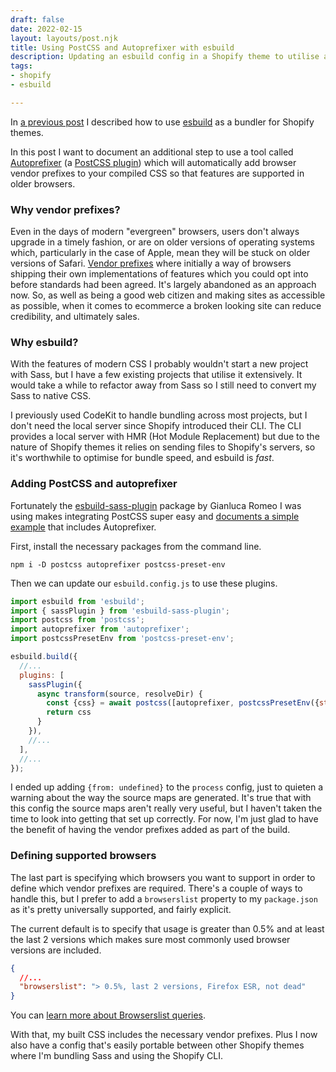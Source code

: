 ```yaml
---
draft: false
date: 2022-02-15
layout: layouts/post.njk
title: Using PostCSS and Autoprefixer with esbuild
description: Updating an esbuild config in a Shopify theme to utilise autoprefixer.
tags:
- shopify
- esbuild

---
```

In [a previous post](/posts/shopify-theme-development-with-esbuild/) I described how to use [esbuild](https://esbuild.github.io/) as a bundler for Shopify themes.

In this post I want to document an additional step to use a tool called [Autoprefixer](https://github.com/postcss/autoprefixer) (a [PostCSS plugin](https://github.com/postcss/postcss)) which will automatically add browser vendor prefixes to your compiled CSS so that features are supported in older browsers.

### Why vendor prefixes?

Even in the days of modern "evergreen" browsers, users don't always upgrade in a timely fashion, or are on older versions of operating systems which, particularly in the case of Apple, mean they will be stuck on older versions of Safari. [Vendor prefixes](https://developer.mozilla.org/en-US/docs/Glossary/Vendor_Prefix) where initially a way of browsers shipping their own implementations of features which you could opt into before standards had been agreed. It's largely abandoned as an approach now. So, as well as being a good web citizen and making sites as accessible as possible, when it comes to ecommerce a broken looking site can reduce credibility, and ultimately sales.

### Why esbuild?

With the features of modern CSS I probably wouldn't start a new project with Sass, but I have a few existing projects that utilise it extensively. It would take a while to refactor away from Sass so I still need to convert my Sass to native CSS.

I previously used CodeKit to handle bundling across most projects, but I don't need the local server since Shopify introduced their CLI. The CLI provides a local server with HMR (Hot Module Replacement) but due to the nature of Shopify themes it relies on sending files to Shopify's servers, so it's worthwhile to optimise for bundle speed, and esbuild is _fast_.

### Adding PostCSS and autoprefixer

Fortunately the [esbuild-sass-plugin](https://github.com/glromeo/esbuild-sass-plugin) package by Gianluca Romeo I was using makes integrating PostCSS super easy and [documents a simple example](https://github.com/glromeo/esbuild-sass-plugin#--postcss) that includes Autoprefixer.

First, install the necessary packages from the command line.

    npm i -D postcss autoprefixer postcss-preset-env

Then we can update our `esbuild.config.js` to use these plugins.

```js
import esbuild from 'esbuild';
import { sassPlugin } from 'esbuild-sass-plugin';
import postcss from 'postcss';
import autoprefixer from 'autoprefixer';
import postcssPresetEnv from 'postcss-preset-env';

esbuild.build({
  //...
  plugins: [
    sassPlugin({
      async transform(source, resolveDir) {
        const {css} = await postcss([autoprefixer, postcssPresetEnv({stage: 0})]).process(source, {from: undefined})
        return css
      }
    }),
    //...
  ],
  //...
});
```

I ended up adding `{from: undefined}` to the `process` config, just to quieten a warning about the way the source maps are generated. It's true that with this config the source maps aren't really very useful, but I haven't taken the time to look into getting that set up correctly. For now, I'm just glad to have the benefit of having the vendor prefixes added as part of the build.

### Defining supported browsers

The last part is specifying which browsers you want to support in order to define which vendor prefixes are required. There's a couple of ways to handle this, but I prefer to add a `browserslist` property to my `package.json` as it's pretty universally supported, and fairly explicit.

The current default is to specify that usage is greater than 0.5% and at least the last 2 versions which makes sure most commonly used browser versions are included.

```json
{
  //...
  "browserslist": "> 0.5%, last 2 versions, Firefox ESR, not dead"
}
```

You can [learn more about Browserslist queries](https://github.com/browserslist/browserslist#queries).

With that, my built CSS includes the necessary vendor prefixes. Plus I now also have a config that's easily portable between other Shopify themes where I'm bundling Sass and using the Shopify CLI.